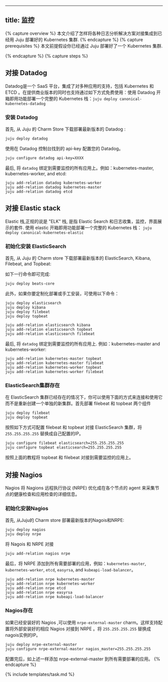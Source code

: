 <!--
---
title: Monitoring
---
-->
---
title: 监控
---
<!--
{% capture overview %}
This page shows how to connect various logging solutions to a Juju deployed cluster.
{% endcapture %}
{% capture prerequisites %}
This page assumes you have a working Juju deployed cluster.
{% endcapture %}
-->
{% capture overview %}
本文介绍了怎样将各种日志分析解决方案对接集成到已经用 Juju 部署好的 Kubernetes 集群.
{% endcapture %}
{% capture prerequisites %}
本文前提假设你已经通过 Juju 部署好了一个 Kubernetes 集群.

<!--
{% endcapture %}
{% capture steps %}
## Connecting Datadog

Datadog is a SaaS offering which includes support for a range of integrations, including Kubernetes and ETCD. While the solution is SAAS/Commercial, they include a Free tier which is supported with the following method. To deploy a full Kubernetes stack with Datadog out of the box, do: `juju deploy canonical-kubernetes-datadog`
-->
{% endcapture %}
{% capture steps %}
## 对接 Datadog

Datadog是一个 SaaS 平台，集成了对多种应用的支持，包括 Kubernetes 和 ETCD 。在提供商业版本的同时也支持通过如下方式免费使用：使用 Datadog 开箱即用功能部署一个完整的 Kubernetes 栈：`juju deploy canonical-kubernetes-datadog`

<!--
### Installation of Datadog

To start, deploy the latest version Datadog from the Charm Store:
-->
### 安装 Datadog

首先, 从 Juju 的 Charm Store 下载部署最新版本的 Datadog :

```
juju deploy datadog
```

<!--
Configure Datadog with your api-key, found in the [Datadog dashboard](). Replace `XXXX` with your API key.
-->
使用在 Datadog 控制台找到的 api-key 配置您的 Datadog。

```
juju configure datadog api-key=XXXX
```

<!--
Finally, attach `datadog` to all applications you wish to monitor. For example, kubernetes-master, kubernetes-worker, and etcd:
-->
最后, 将 `datadog` 绑定到需要监控的所有应用上。例如：kubernetes-master, kubernetes-worker, and etcd:

```
juju add-relation datadog kubernetes-worker
juju add-relation datadog kubernetes-master
juju add-relation datadog etcd
```

<!--
## Connecting Elastic stack

The Elastic stack, formally "ELK" stack, refers to Elastic Search and the suite of tools to facilitate log aggregation, monitoring, and dashboarding. To deploy a full Kubernetes stack with elastic out of the box, do: `juju deploy canonical-kubernetes-elastic`

### New install of ElasticSearch

To start, deploy the latest version of ElasticSearch, Kibana, Filebeat, and Topbeat from the Charm Store:

This can be done in one command as:
-->
## 对接 Elastic stack

Elastic 栈,正规的说是 "ELK" 栈, 是指 Elastic Search 和日志收集，监控，界面展示的套件. 使用 elastic 开箱即用功能部署一个完整的 Kubernetes 栈： `juju deploy canonical-kubernetes-elastic`

### 初始化安装 ElasticSearch

首先, 从 Juju 的 Charm store 下载部署最新版本的 ElasticSearch, Kibana, Filebeat, and Topbeat:

如下一行命令即可完成:

```
juju deploy beats-core
```

<!--
However, if you wish to customize the deployment, or proceed manually, the following commands can be issued:
-->
此外，如果你要定制化部署或手工安装，可使用以下命令：

```
juju deploy elasticsearch
juju deploy kibana
juju deploy filebeat
juju deploy topbeat

juju add-relation elasticsearch kibana
juju add-relation elasticsearch topbeat
juju add-relation elasticsearch filebeat
```

<!--
Finally, connect filebeat and topbeat to all applications you wish to monitor. For example, kubernetes-master and kubernetes-worker:
-->
最后, 将 `datadog` 绑定到需要监控的所有应用上. 例如：kubernetes-master and kubernetes-worker:

```
juju add-relation kubernetes-master topbeat
juju add-relation kubernetes-master filebeat
juju add-relation kubernetes-worker topbeat
juju add-relation kubernetes-worker filebeat
```

<!--
### Existing ElasticSearch cluster

In the event an ElasticSearch cluster already exists, the following can be used to connect and leverage it instead of creating a new, separate, cluster. First deploy the two beats, filebeat and topbeat
-->
### ElasticSearch集群存在

在 ElasticSearch 集群已经存在的情况下，你可以使用下面的方式来连接和使用它而不是重新创建一个单独的新集群。首先部署 filebeat 和 topbeat 两个组件

```
juju deploy filebeat
juju deploy topbeat
```

<!--
Configure both filebeat and topbeat to connect to your ElasticSearch cluster, replacing `255.255.255.255` with the IP address in your setup.
-->
按照如下方式可配置 filebeat 和 topbeat 对接 ElasticSearch 集群，将 `255.255.255.255` 替换成自己配置的IP。
```
juju configure filebeat elasticsearch=255.255.255.255
juju configure topbeat elasticsearch=255.255.255.255
```

<!--
Follow the above instructions on connect topbeat and filebeat to the applications you wish to monitor.
-->
按照上面的教程将 topbeat 和 filebeat 对接到需要监控的应用上。

<!--
## Connecting Nagios

Nagios utilizes the Nagions Remote Execution Protocol (NRPE) as an agent on each node to derive machine level details of the health and applications.
-->
## 对接 Nagios

Nagios 将 Nagions 远程执行协议 (NRPE) 优化成在各个节点的 agent 来采集节点的健康检查和应用检查的详细信息。

<!--
### New install of Nagios

To start, deploy the latest version of the Nagios and NRPE charms from the store:
-->
### 初始化安装Nagios

首先, 从Juju的 Charm store 部署最新版本的Nagois和NRPE:

```
juju deploy nagios
juju deploy nrpe
```

<!--
Connect Nagios to NRPE
-->
将 Nagois 和 NRPE 对接

```
juju add-relation nagios nrpe
```

<!--
Finally, add NRPE to all applications deployed that you wish to monitor, for example `kubernetes-master`, `kubernetes-worker`, `etcd`, `easyrsa`, and `kubeapi-load-balancer`.
-->
最后，将 NRPE 添加到所有需要部署的应用，例如：`kubernetes-master`, `kubernetes-worker`, `etcd`, `easyrsa`, and `kubeapi-load-balancer`。

```
juju add-relation nrpe kubernetes-master
juju add-relation nrpe kubernetes-worker
juju add-relation nrpe etcd
juju add-relation nrpe easyrsa
juju add-relation nrpe kubeapi-load-balancer
```

<!--
### Existing install of Nagios

If you already have an existing Nagios installation, the `nrpe-external-master` charm can be used instead. This will allow you to supply configuration options that map your existing external Nagios installation to NRPE. Replace `255.255.255.255` with the IP address of the nagios instance.
-->
### Nagios存在

如果已经安装好的 Nagios ,可以使用 `nrpe-external-master` charm。这样支持配置将外部安装好的相应 Nagios 对接到 NRPE 。将 `255.255.255.255` 替换成nagois实例的IP。

```
juju deploy nrpe-external-master
juju configure nrpe-external-master nagios_master=255.255.255.255
```
<!--
Once configured, connect nrpe-external-master as outlined above.
-->
配置完后，如上述一样添加 nrpe-external-master 到所有需要部署的应用。
{% endcapture %}

{% include templates/task.md %}